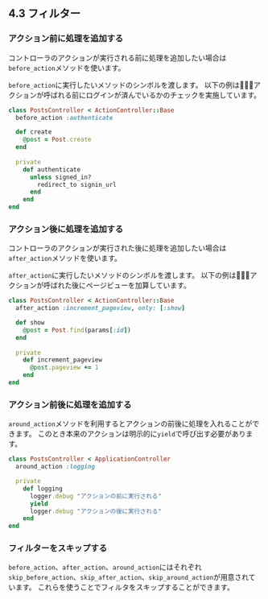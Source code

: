 ## 4.3 フィルター

### アクション前に処理を追加する

コントローラのアクションが実行される前に処理を追加したい場合は`before_action`メソッドを使います。

`before_action`に実行したいメソッドのシンボルを渡します。
以下の例はアクションが呼ばれる前にログインが済んでいるかのチェックを実施しています。

```ruby
class PostsController < ActionController::Base
  before_action :authenticate

  def create
    @post = Post.create
  end
 
  private
    def authenticate
      unless signed_in?
        redirect_to signin_url
      end
    end
end
```

### アクション後に処理を追加する

コントローラのアクションが実行された後に処理を追加したい場合は`after_action`メソッドを使います。

`after_action`に実行したいメソッドのシンボルを渡します。
以下の例はアクションが呼ばれた後にページビューを加算しています。

```ruby
class PostsController < ActionController::Base
  after_action :increment_pageview, only: [:show]

  def show
    @post = Post.find(params[:id])
  end
 
  private
    def increment_pageview
      @post.pageview += 1
    end
end
```

### アクション前後に処理を追加する

`around_action`メソッドを利用するとアクションの前後に処理を入れることができます。
このとき本来のアクションは明示的に`yield`で呼び出す必要があります。

```ruby
class PostsController < ApplicationController
  around_action :logging

  private
    def logging
      logger.debug "アクションの前に実行される"
      yield
      logger.debug "アクションの後に実行される"
    end
end
```

### フィルターをスキップする
`before_action`、`after_action`、`around_action`にはそれぞれ`skip_before_action`、`skip_after_action`、`skip_around_action`が用意されています。
これらを使うことでフィルタをスキップすることができます。